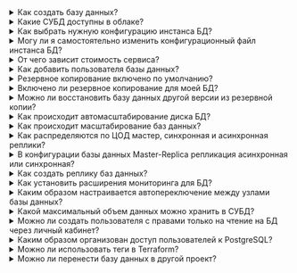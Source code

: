 
<details>

<summary>Как создать базу данных?</summary>

Вы можете создать базу данных с помощью [пошаговой инструкции](../service-management/create/) или [быстрого старта](../quick-start/).

</details>

<details>

<summary>Какие СУБД доступны в облаке?</summary>

Полный [список](../types/) поддерживаемых СУБД и их [конфигурации](../concepts/work-configs/).

</details>

<details>

<summary>Как выбрать нужную конфигурацию инстанса БД?</summary>

Вы можете выбрать нужный тип конфигурации при [создании инстанса БД](../service-management/create/). После создания инстанса тип конфигурации изменить нельзя, но вы всегда можете добавить реплику. Подробнее о типах конфигураций читайте в разделе [Типы конфигураций инстансов БД](../concepts/work-configs/).

</details>

<details>

<summary>Могу ли я самостоятельно изменить конфигурационный файл инстанса БД?</summary>

Нет, конфигурационный файл недоступен для редактирования пользователем. Для изменения конфигурации обратитесь в [техническую поддержку](/ru/contacts). Но вы можете изменить отдельные параметры для некоторых СУБД согласно [инструкции](../service-management/db-config/).

</details>

<details>

<summary>От чего зависит стоимость сервиса?</summary>

Стоимость сервиса зависит от выбранной [конфигурации](../concepts/work-configs/). Оплата рассчитывается только за использованные ресурсы, подробнее в статье [Тарификация](../tariffication/).

</details>

<details>

<summary>Как добавить пользователя базы данных?</summary>

Воспользуйтесь инструкцией [Управление пользователями](../service-management/users/).

</details>

<details>

<summary>Резервное копирование включено по умолчанию?</summary>

По умолчанию резервное копирование не включено. Вы можете его включить при [создании инстанса](../service-management/create/) или настроить в разделе [Резервное копирование](https://msk.cloud.vk.com/app/services/databases/backups/).

</details>

<details>

<summary>Включено ли резервное копирование для моей БД?</summary>

Чтобы проверить, включено ли резервное копирование:

1. [Перейдите](https://msk.cloud.vk.com/app/) в личный кабинет VK Cloud.
1. Выберите [проект](/ru/tools-for-using-services/account/concepts/projects), где находится нужный инстанс БД.
1. Перейдите в раздел **Базы данных** → **Резервное копирование**.
1. Перейдите на вкладку **Автоматическое** или **Point-in-time recovery**.

   Если рядом с именем нужного плана зеленый индикатор, резервное копирование работает по плану. Если индикатор красный, резервное копирование приостановлено.

Резервное копирование можно включить при [создании инстанса БД](../service-management/create/) или настроить отдельно, [создав план резервного копирования](/ru/storage/backups/service-management/create-backup-plan#create_db_backup_plan).

</details>

<details>

<summary>Можно ли восстановить базу данных другой версии из резервной копии?</summary>

Нет, вы можете восстановить базу данных только той версии, для которой была создана резервная копия.

Чтобы восстановить базу данных из резервной копии, воспользуйтесь [инструкцией](/ru/storage/backups/service-management/restore-from-backup).

</details>

<details>

<summary>Как происходит автомасштабирование диска БД?</summary>

Если автомасштабирование включено, по достижении порогового значения свободного места диск расширяется на 10 ГБ.

</details>

<details>

<summary>Как происходит масштабирование баз данных?</summary>

Вы можете изменить тип виртуальной машины, на которой размещены базы данных, или увеличить размер диска. При смене типа ВМ изменения вступают в силу после перезагрузки ВМ.

Также вы можете подключить автомасштабирование размера диска базы данных. Тогда при увеличении объема данных размер диска увеличится автоматически.

Инструкции по масштабированию инстанса БД в разделе [Управление инстансом БД](../service-management/manage-instance/).

</details>

<details>

<summary>Как распределяются по ЦОД мастер, синхронная и асинхронная реплики?</summary>

Мастер и реплики находятся в одном ЦОД, но по запросу инженеры [технической поддержки](/ru/contacts) могут разнести их в разные ЦОД.

</details>

<details>

<summary>В конфигурации базы данных Master-Replica репликация асинхронная или синхронная?</summary>

Для **Master-Replica** конфигураций работает асинхронная репликация. Для кластера используется синхронная и асинхронная репликация.

</details>

<details>

<summary>Как создать реплику баз данных?</summary>

Воспользуйтесь инструкцией статьи [Репликации](../service-management/replication/).

</details>

<details>

<summary>Как установить расширения мониторинга для БД?</summary>

Установка расширений подробно описана в разделе [Управление расширениями](../service-management/managing-extensions/).

Для PostgreSQL, PostgresPro Standard, PostgresPro Enterprise, PostgresPro Enterprise 1C мониторинг включен по умолчанию.

</details>

<details>

<summary>Каким образом настраивается автопереключение между узлами базы данных?</summary>

При использовании кластера баз данных при недоступности мастера переключение на другие узлы будет настроено автоматически. При использовании [конфигурации](../concepts/work-configs/) **Master-Replica** переключение потребуется делать вручную:

- [MySQL](../service-management/manage-instance/mysql#pereklyuchenie_mastera);
- [PostgreSQL, Postgres Pro](../service-management/manage-instance/postgresql#pereklyuchenie_mastera).

</details>

<details>

<summary>Какой максимальный объем данных можно хранить в СУБД?</summary>

Объем ограничен возможностями диска — 2 ТБ для High-IOPS SSD, 5 Тб для SSD (для одного шарда), либо объемом RAM (Redis, Tarantool).

</details>

<details>

<summary>Можно ли создать пользователя с правами только на чтение на БД через личный кабинет?</summary>

Нет, это возможно только через прямой SQL-запрос.

</details>

<details>

<summary>Каким образом организован доступ пользователей к PostgreSQL?</summary>

Доступ пользователей к базам данных организован в соответствии с ролевой моделью самой PostgreSQL. Пользователь, имеющий максимальный доступ к одной базе данных, будет иметь доступ к другим базам по схеме `public`.

</details>

<details>

<summary>Можно ли использовать теги в Terraform?</summary>

VK Cloud не поддерживает теги в Terraform.

</details>

<details>

<summary>Можно ли перенести базу данных в другой проект?</summary>

Перенос объектов PaaS-сервисов между проектами не поддерживается. Виртуальная машина, на которой была развернута база данных, может быть перенесена в другой проект только как обычная виртуальная машина. Перенести такую виртуальную машину как инстанс базы данных или создать инстанс базы данных с диском, перенесенным из другого проекта, невозможно.

</details>
